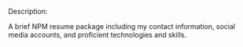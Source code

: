 Description:

A brief NPM resume package including my contact information, social media accounts, and proficient technologies and skills.
